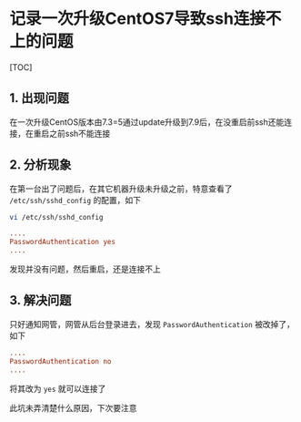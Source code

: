 # 记录一次升级CentOS7导致ssh连接不上的问题

[TOC]

## 1. 出现问题

在一次升级CentOS版本由7.3=5通过update升级到7.9后，在没重启前ssh还能连接，在重启之前ssh不能连接

## 2. 分析现象

在第一台出了问题后，在其它机器升级未升级之前，特意查看了 `/etc/ssh/sshd_config` 的配置，如下

```sh
vi /etc/ssh/sshd_config
```

```ini
....
PasswordAuthentication yes
....
```

发现并没有问题，然后重启，还是连接不上

## 3. 解决问题

只好通知网管，网管从后台登录进去，发现 `PasswordAuthentication` 被改掉了，如下

```ini
....
PasswordAuthentication no
....
```

将其改为 `yes` 就可以连接了

此坑未弄清楚什么原因，下次要注意
